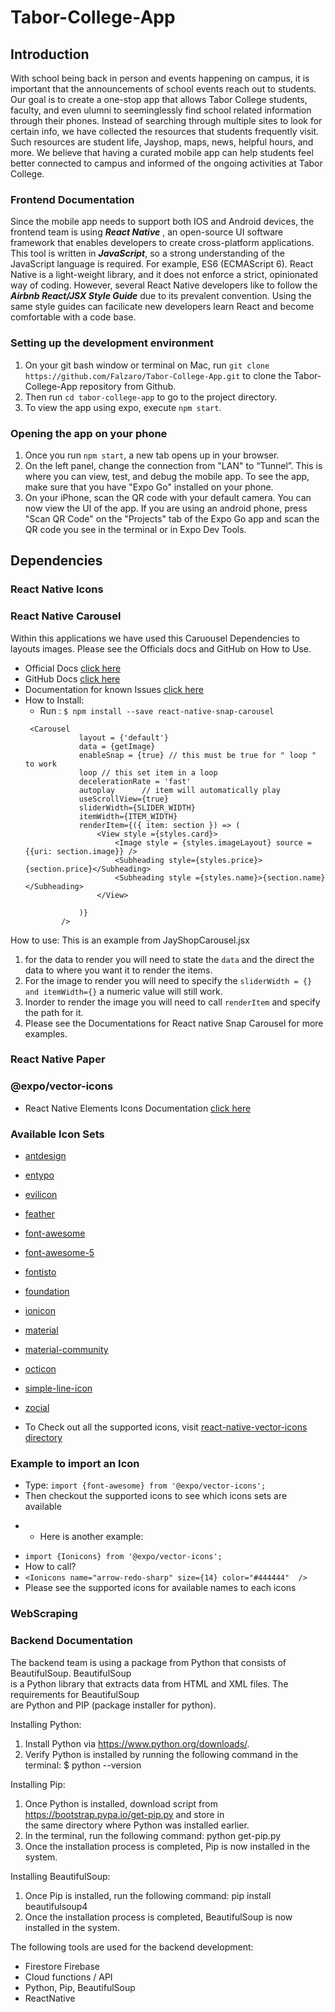 # Tabor-College-App
## Introduction
With school being back in person and events happening on campus, it is important that the announcements of school events reach out to students. Our goal is to create a one-stop app that allows Tabor College students, faculty, and even ulumni to seeminglessly find school related information through their phones. Instead of searching through multiple sites to look for certain info, we have collected the resources that students frequently visit. Such resources are student life, Jayshop, maps, news, helpful hours, and more. We believe that having a curated mobile app can help students feel better connected to campus and informed of the ongoing activities at Tabor College. 

### Frontend Documentation
Since the mobile app needs to support both IOS and Android devices, the frontend team is using ***React Native*** , an open-source UI software framework that enables developers to create cross-platform applications. This tool is written in ***JavaScript***, so a strong understanding of the JavaScript language is required. For example, ES6 (ECMAScript 6). React Native is a light-weight library, and it does not enforce a strict, opinionated way of coding. However, several React Native developers like to follow the ***Airbnb React/JSX Style Guide*** due to its prevalent convention. Using the same style guides can facilicate new developers learn React and become comfortable with a code base.


### Setting up the development environment
1. On your git bash window or terminal on Mac, run `git clone https://github.com/Falzaro/Tabor-College-App.git` to clone the Tabor-College-App repository from Github.
2. Then run `cd tabor-college-app` to go to the project directory.
3. To view the app using expo, execute `npm start`.

### Opening the app on your phone

1. Once you run `npm start`, a new tab opens up in your browser. 
2. On the left panel, change the connection from "LAN" to “Tunnel”. This is where you can view, test, and debug the mobile app. To see the app, make sure that you have "Expo Go" installed on your phone.
3. On your iPhone, scan the QR code with your default camera. You can now view the UI of the app. If you are using an android phone, press "Scan QR Code" on the "Projects" tab of the Expo Go app and scan the QR code you see in the terminal or in Expo Dev Tools.

## Dependencies
### React Native Icons 
### React Native Carousel
Within this applications we have used this Caruousel Dependencies to layouts images. Please see the Officials docs and GitHub on How to Use.
- Official Docs [click here](https://www.npmjs.com/package/react-native-snap-carousel)
- GitHub Docs [click here](https://github.com/meliorence/react-native-snap-carousel)
- Documentation for known Issues [click here](https://github.com/meliorence/react-native-snap-carousel/blob/master/doc/KNOWN_ISSUES.md)
- How to Install: 
    - Run : `$ npm install --save react-native-snap-carousel`
    ```
     <Carousel 
                layout = {'default'}
                data = {getImage}
                enableSnap = {true} // this must be true for " loop " to work
                loop // this set item in a loop 
                decelerationRate = 'fast'
                autoplay	  // item will automatically play
                useScrollView={true}
                sliderWidth={SLIDER_WIDTH}
                itemWidth={ITEM_WIDTH}
                renderItem={({ item: section }) => (
                    <View style ={styles.card}>  
                        <Image style = {styles.imageLayout} source = {{uri: section.image}} />
                        <Subheading style={styles.price}>{section.price}</Subheading>
                        <Subheading style ={styles.name}>{section.name}</Subheading>
                    </View>
                   
                )}
            />
    ```
How to use: This is an example from JayShopCarousel.jsx 
1.  for the data to render you will need to state the `data` and the direct the data to where you want it to render the items. 
2.  For the image to render you will need to specify the `sliderWidth = {} and itemWidth={}` a numeric value will still work.
3.  Inorder to render the image you will need to call `renderItem` and specify the path for it.
4.  Please see the Documentations for React native Snap Carousel for more examples.
### React Native Paper
### 
### @expo/vector-icons
- React Native Elements Icons Documentation [click here](https://docs.expo.dev/guides/icons/#expovector-icons)

### Available Icon Sets
- [antdesign](https://ant.design/components/icon/)
- [entypo](http://www.entypo.com/)
- [evilicon](http://evil-icons.io/)
- [feather](https://feathericons.com/)
- [font-awesome](https://fontawesome.com/v4.7.0/)
- [font-awesome-5](https://fontawesome.com/)
- [fontisto](https://www.fontisto.com/icons)
- [foundation](http://zurb.com/playground/foundation-icon-fonts-3)
- [ionicon](http://ionicons.com/)
- [material](https://material.io/tools/icons)
- [material-community](https://materialdesignicons.com/)
- [octicon](https://octicons.github.com/)
- [simple-line-icon](https://simplelineicons.github.io/)
- [zocial](http://weloveiconfonts.com/)

- To Check out all the supported icons, visit [react-native-vector-icons directory](https://oblador.github.io/react-native-vector-icons/)

### Example to import an Icon 
- Type: `import {font-awesome} from '@expo/vector-icons';`
- Then checkout the supported icons to see which icons sets are available
* * Here is another example: 
- `import {Ionicons} from '@expo/vector-icons';`
- How to call? 
- ` <Ionicons name="arrow-redo-sharp" size={14} color="#444444"  /> `
- Please see the supported icons for available names to each icons

### WebScraping 
### Backend Documentation
The backend team is using a package from Python that consists of BeautifulSoup. BeautifulSoup </br>
is a Python library that extracts data from HTML and XML files. The requirements for BeautifulSoup </br>
are Python and PIP (package installer for python). </br>

Installing Python: </br>
1. Install Python via https://www.python.org/downloads/.
2. Verify Python is installed by running the following command in the terminal: $ python --version

Installing Pip: </br>
1. Once Python is installed, download script from https://bootstrap.pypa.io/get-pip.py and store in </br>
the same directory where Python was installed earlier.
2. In the terminal, run the following command: python get-pip.py
3. Once the installation process is completed, Pip is now installed in the system.

Installing BeautifulSoup: </br>
1. Once Pip is installed, run the following command: pip install beautifulsoup4
2. Once the installation process is completed, BeautifulSoup is now installed in the system.

The following tools are used for the backend development: </br>
- Firestore Firebase
- Cloud functions / API
- Python, Pip, BeautifulSoup
- ReactNative
